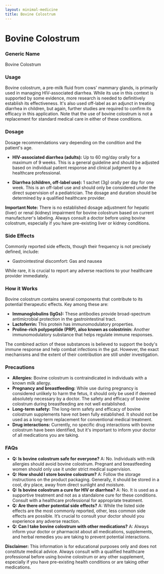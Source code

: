 ```yaml
---
layout: minimal-medicine
title: Bovine Colostrum
---
```


# Bovine Colostrum
### Generic Name
Bovine Colostrum

### Usage
Bovine colostrum, a pre-milk fluid from cows' mammary glands, is primarily used in managing HIV-associated diarrhea.  While its use in this context is supported by some evidence,  more research is needed to definitively establish its effectiveness.  It's also used off-label as an adjunct in treating diarrhea in children, but again, further studies are required to confirm its efficacy in this application.  Note that  the use of bovine colostrum is not a replacement for standard medical care in either of these conditions.

### Dosage
Dosage recommendations vary depending on the condition and the patient's age.

* **HIV-associated diarrhea (adults):** Up to 60 mg/day orally for a maximum of 9 weeks.  This is a general guideline and should be adjusted based on individual patient response and clinical judgment by a healthcare professional.

* **Diarrhea (children, off-label use):** 1 sachet (3g) orally per day for one week.  This is an off-label use and should only be considered under the direct supervision of a pediatrician.  The dosage and duration should be determined by a qualified healthcare provider.

**Important Note:**  There is no established dosage adjustment for hepatic (liver) or renal (kidney) impairment for bovine colostrum based on current manufacturer's labeling.  Always consult a doctor before using bovine colostrum, especially if you have pre-existing liver or kidney conditions.


### Side Effects
Commonly reported side effects, though their frequency is not precisely defined, include:

* Gastrointestinal discomfort: Gas and nausea

While rare,  it is crucial to report any adverse reactions to your healthcare provider immediately.

### How it Works
Bovine colostrum contains several components that contribute to its potential therapeutic effects.  Key among these are:

* **Immunoglobulins (IgGs):** These antibodies provide broad-spectrum antimicrobial protection in the gastrointestinal tract.
* **Lactoferrin:** This protein has immunomodulatory properties.
* **Proline-rich polypeptide (PRP), also known as colostrinin:** Another immunomodulatory substance that helps regulate immune responses.

The combined action of these substances is believed to support the body's immune response and help combat infections in the gut. However, the exact mechanisms and the extent of their contribution are still under investigation.

### Precautions
* **Allergies:** Bovine colostrum is contraindicated in individuals with a known milk allergy.
* **Pregnancy and breastfeeding:** While use during pregnancy is considered unlikely to harm the fetus, it should only be used if deemed absolutely necessary by a doctor. The safety and efficacy of bovine colostrum during breastfeeding are not well established.
* **Long-term safety:** The long-term safety and efficacy of bovine colostrum supplements have not been fully established.  It should not be used as a long-term replacement for conventional medical treatment.
* **Drug interactions:**  Currently, no specific drug interactions with bovine colostrum have been identified, but it's important to inform your doctor of all medications you are taking.

### FAQs

* **Q: Is bovine colostrum safe for everyone?** A: No.  Individuals with milk allergies should avoid bovine colostrum.  Pregnant and breastfeeding women should only use it under strict medical supervision.
* **Q: How should I store bovine colostrum?** A: Follow the storage instructions on the product packaging. Generally, it should be stored in a cool, dry place, away from direct sunlight and moisture.
* **Q: Is bovine colostrum a cure for HIV or diarrhea?** A: No.  It is used as a supportive treatment and not as a standalone cure for these conditions.  Consult with a healthcare professional for appropriate treatment.
* **Q: Are there other potential side effects?** A:  While the listed side effects are the most commonly reported, other, less common side effects are possible. It’s crucial to consult your doctor should you experience any adverse reaction.
* **Q: Can I take bovine colostrum with other medications?** A: Always inform your doctor or pharmacist about all medications, supplements, and herbal remedies you are taking to prevent potential interactions.


**Disclaimer:** This information is for educational purposes only and does not constitute medical advice. Always consult with a qualified healthcare professional before using bovine colostrum or any other supplement, especially if you have pre-existing health conditions or are taking other medications.
